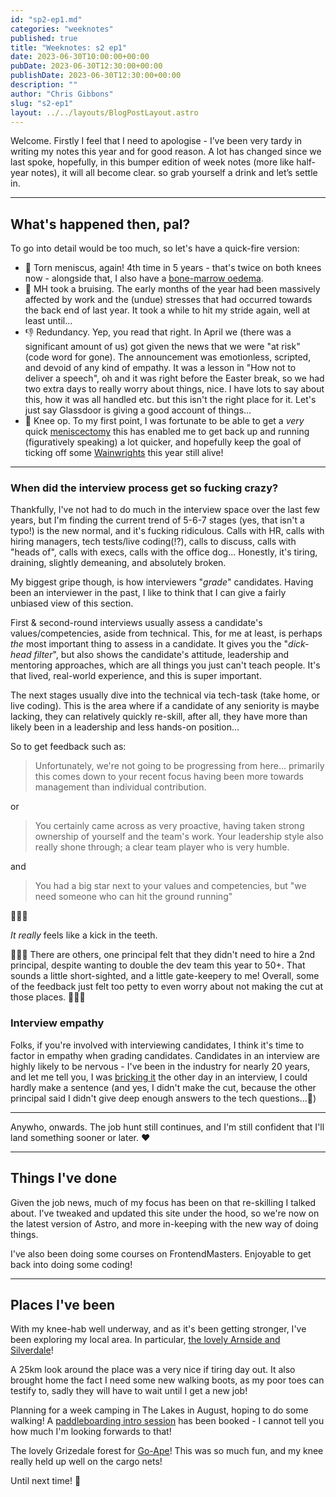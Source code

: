 ```yaml
---
id: "sp2-ep1.md"
categories: "weeknotes"
published: true
title: "Weeknotes: s2 ep1"
date: 2023-06-30T10:00:00+00:00
pubDate: 2023-06-30T12:30:00+00:00
publishDate: 2023-06-30T12:30:00+00:00
description: ""
author: "Chris Gibbons"
slug: "s2-ep1"
layout: ../../layouts/BlogPostLayout.astro
---
```


Welcome. Firstly I feel that I need to apologise - I’ve been very tardy in writing my notes this year and for good reason. A lot has changed since we last spoke, hopefully, in this bumper edition of week notes (more like half-year notes), it will all become clear. so grab yourself a drink and let’s settle in.

----

## What's happened then, pal?

To go into detail would be too much, so let's have a quick-fire version:

- 🦿 Torn meniscus, again! 4th time in 5 years - that's twice on both knees now - alongside that, I also have a [bone-marrow oedema](https://www.totalorthopaedics.london/another-cause-of-hip-and-knee-pain/#:~:text=What%20is%20Bone%20Marrow%20Oedema,pressure%20and%20fluid%20build%2Dup.).
- 🤯 MH took a bruising. The early months of the year had been massively affected by work and the (undue) stresses that had occurred towards the back end of last year. It took a while to hit my stride again, well at least until...
- 👎 Redundancy. Yep, you read that right. In April we (there was a significant amount of us) got given the news that we were "at risk" (code word for gone). The announcement was emotionless, scripted, and devoid of any kind of empathy. It was a lesson in "How not to deliver a speech", oh and it was right before the Easter break, so we had two extra days to really worry about things, nice. I have lots to say about this, how it was all handled etc. but this isn't the right place for it. Let's just say Glassdoor is giving a good account of things...
- 🏥 Knee op. To my first point, I was fortunate to be able to get a _very_ quick [meniscectomy](https://www.rcseng.ac.uk/patient-care/recovering-from-surgery/arthroscopic-meniscectomy/) this has enabled me to get back up and running (figuratively speaking) a lot quicker, and hopefully keep the goal of ticking off some [Wainwrights](https://en.wikipedia.org/wiki/List_of_Wainwrights) this year still alive!

----

### When did the interview process get so fucking crazy?

Thankfully, I've not had to do much in the interview space over the last few years, but I'm finding the current trend of 5-6-7 stages (yes, that isn't a typo!) is the new normal, and it's fucking ridiculous. Calls with HR, calls with hiring managers, tech tests/live coding(!?), calls to discuss, calls with "heads of", calls with execs, calls with the office dog... Honestly, it's tiring, draining, slightly demeaning, and absolutely broken.

My biggest gripe though, is how interviewers "_grade_" candidates. Having been an interviewer in the past, I like to think that I can give a fairly unbiased view of this section.

First &amp; second-round interviews usually assess a candidate's values/competencies, aside from technical. This, for me at least, is perhaps _the_ most important thing to assess in a candidate. It gives you the "*dick-head filter*", but also shows the candidate's attitude, leadership and mentoring approaches, which are all things you just can't teach people. It's that lived, real-world experience, and this is super important.

The next stages usually dive into the technical via tech-task (take home, or live coding). This is the area where if a candidate of any seniority is maybe lacking, they can relatively quickly re-skill, after all, they have more than likely been in a leadership and less hands-on position...

So to get feedback such as:

<blockquote>
<p>Unfortunately, we're not going to be progressing from here... primarily this comes down to your recent focus having been more towards management than individual contribution.</p>
</blockquote>

or

<blockquote>
<p>You certainly came across as very proactive, having taken strong ownership of yourself and the team's work. Your leadership style also really shone through; a clear team player who is very humble.</p>
</blockquote>

and

<blockquote>
<p>You had a big star next to your values and competencies, but "we need someone who can hit the ground running"</p>
</blockquote>

💩💩💩

*_It really_* feels like a kick in the teeth.

🚩🚩🚩 There are others, one principal felt that they didn't need to hire a 2nd principal, despite wanting to double the dev team this year to 50+. That sounds a little short-sighted, and a little gate-keepery to me! Overall, some of the feedback just felt too petty to even worry about not making the cut at those places. 🚩🚩🚩

### Interview empathy

Folks, if you're involved with interviewing candidates, I think it's time to factor in empathy when grading candidates. Candidates in an interview are highly likely to be nervous - I've been in the industry for nearly 20 years, and let me tell you, I was [bricking it](https://en.wiktionary.org/wiki/brick_it#:~:text=(slang%2C%20vulgar)%20To%20be,public%20I%20was%20bricking%20it.) the other day in an interview, I could hardly make a sentence (and yes, I didn't make the cut, because the other principal said I didn't give deep enough answers to the tech questions...🤷)

----

Anywho, onwards. The job hunt still continues, and I'm still confident that I'll land something sooner or later. ❤️

----

## Things I've done

Given the job news, much of my focus has been on that re-skilling I talked about. I've tweaked and updated this site under the hood, so we're now on the latest version of Astro, and more in-keeping with the new way of doing things.

I've also been doing some courses on FrontendMasters. Enjoyable to get back into doing some coding!

----

## Places I've been

With my knee-hab well underway, and as it's been getting stronger, I've been exploring my local area. In particular, [the lovely Arnside and Silverdale](https://www.arnsidesilverdaleaonb.org.uk/)!

A 25km look around the place was a very nice if tiring day out. It also brought home the fact I need some new walking boots, as my poor toes can testify to, sadly they will have to wait until I get a new job!

Planning for a week camping in The Lakes in August, hoping to do some walking! A [paddleboarding intro session](https://lakedistrictpaddleboarding.co.uk/) has been booked - I cannot tell you how much I'm looking forwards to that!

The lovely Grizedale forest for [Go-Ape](https://goape.co.uk/locations/grizedale)! This was so much fun, and my knee really held up well on the cargo nets!

Until next time! 👋
